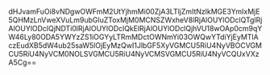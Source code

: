 dHJvamFuOi8vNDgwOWFmM2UtYjhmMi00ZjA3LTljZmItNzlkMGE3YmIxMjE5QHMzLnVweXVuLm9ubGluZToxMjM0MCNSZWxheV8lRjAlOUYlODclQTglRjAlOUYlODclQjNDTi0lRjAlOUYlODclQkElRjAlOUYlODclQjhVU18wOAp0cm9qYW46Ly80ODA5YWYzZS1iOGYyLTRmMDctOWNmYi03OWQwYTdiYjEyMTlAczEudXB5dW4ub25saW5lOjEyMzQwI1JlbGF5XyVGMCU5RiU4NyVBOCVGMCU5RiU4NyVCM0NOLSVGMCU5RiU4NyVCMSVGMCU5RiU4NyVCQUxVXzA5Cg==